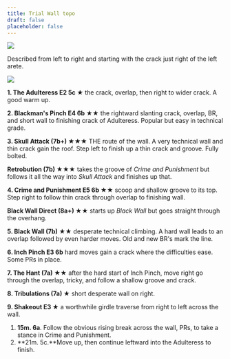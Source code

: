```yaml
---
title: Trial Wall topo
draft: false
placeholder: false
---
```



![](/img/south-wales/the-gower/TRIAL2.gif)

Described from left to right and starting with the crack just right of the left arete.

![](/img/south-wales/the-gower/Trail-Wall-120-web.jpg)

**1\. The Adulteress E2 5c ★** the crack, overlap, then right to wider crack. A good warm up.

**2\. Blackman's Pinch E4 6b ★★** the rightward slanting crack, overlap, BR, and short wall to finishing crack of Adulteress. Popular but easy in technical grade.

**3\. Skull Attack (7b+) ★★★** THE route of the wall. A very technical wall and thin crack gain the roof. Step left to finish up a thin crack and groove. Fully bolted.

**Retrobution (7b) ★★★** takes the groove of _Crime and Punishment_ but follows it all the way into _Skull Attack_ and finishes up that.

**4\. Crime and Punishment E5 6b ★★** scoop and shallow groove to its top. Step right to follow thin crack through overlap to finishing wall.

**Black Wall Direct (8a+) ★★** starts up _Black Wall_ but goes straight through the overhang.

**5\. Black Wall (7b) ★★** desperate technical climbing. A hard wall leads to an overlap followed by even harder moves. Old and new BR's mark the line.

**6\. Inch Pinch E3 6b** hard moves gain a crack where the difficulties ease. Some PRs in place.

**7\. The Hant (7a) ★★** after the hard start of Inch Pinch, move right go through the overlap, tricky, and follow a shallow groove and crack.

**8\. Tribulations (7a) ★** short desperate wall on right.

**9\. Shakeout E3 ★** a worthwhile girdle traverse from right to left across the wall.

1.  **15m. 6a**. Follow the obvious rising break across the wall, PRs, to take a stance in Crime and Punishment.
2.  **21m. 5c.**Move up, then continue leftward into the Adulteress to finish.